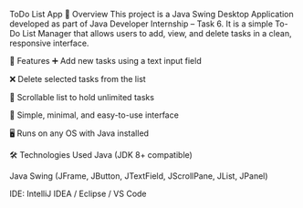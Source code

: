 ToDo List App
📌 Overview
This project is a Java Swing Desktop Application developed as part of Java Developer Internship – Task 6.
It is a simple To-Do List Manager that allows users to add, view, and delete tasks in a clean, responsive interface.

🚀 Features
➕ Add new tasks using a text input field

❌ Delete selected tasks from the list

📜 Scrollable list to hold unlimited tasks

🎯 Simple, minimal, and easy-to-use interface

🖥 Runs on any OS with Java installed

🛠 Technologies Used
Java (JDK 8+ compatible)

Java Swing (JFrame, JButton, JTextField, JScrollPane, JList, JPanel)

IDE: IntelliJ IDEA / Eclipse / VS Code
